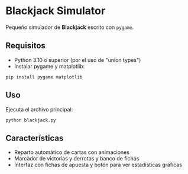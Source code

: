 # Blackjack Simulator

Pequeño simulador de **Blackjack** escrito con `pygame`.

## Requisitos

- Python 3.10 o superior (por el uso de "union types")
- Instalar pygame y matplotlib:

```
pip install pygame matplotlib
```

## Uso

Ejecuta el archivo principal:

```
python blackjack.py
```

## Características

- Reparto automático de cartas con animaciones
- Marcador de victorias y derrotas y banco de fichas
- Interfaz con fichas de apuesta y botón para ver estadísticas gráficas
